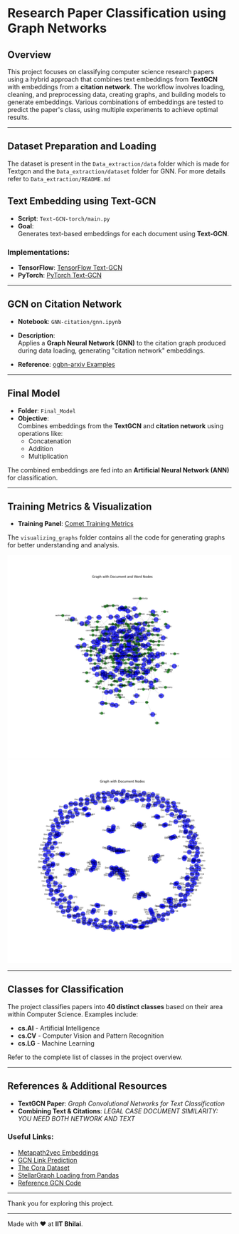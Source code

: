 # Research Paper Classification using Graph Networks

## Overview

This project focuses on classifying computer science research papers using a hybrid approach that combines text embeddings from **TextGCN** with embeddings from a **citation network**. The workflow involves loading, cleaning, and preprocessing data, creating graphs, and building models to generate embeddings. Various combinations of embeddings are tested to predict the paper's class, using multiple experiments to achieve optimal results.

---

## Dataset Preparation and Loading
The dataset is present in the `Data_extraction/data` folder which is made for Textgcn and the `Data_extraction/dataset` folder for GNN.
For more details refer to `Data_extraction/README.md`

## Text Embedding using Text-GCN

- **Script**: `Text-GCN-torch/main.py`  
- **Goal**:  
  Generates text-based embeddings for each document using **Text-GCN**.

### Implementations:

- **TensorFlow**: [TensorFlow Text-GCN](https://github.com/yao8839836/text_gcn)
- **PyTorch**: [PyTorch Text-GCN](https://github.com/codeKgu/Text-GCN)

---

## GCN on Citation Network

- **Notebook**: `GNN-citation/gnn.ipynb`  
- **Description**:  
  Applies a **Graph Neural Network (GNN)** to the citation graph produced during data loading, generating "citation network" embeddings.

- **Reference**: [ogbn-arxiv Examples](https://github.com/snap-stanford/ogb/tree/master/examples/nodeproppred/arxiv)

---

## Final Model

- **Folder**: `Final_Model`  
- **Objective**:  
  Combines embeddings from the **TextGCN** and **citation network** using operations like:
  - Concatenation
  - Addition
  - Multiplication

The combined embeddings are fed into an **Artificial Neural Network (ANN)** for classification.

---

## Training Metrics & Visualization

- **Training Panel**: [Comet Training Metrics](https://www.comet.com/kritiarora2003/textgcn/view/new/panels)

The `visualizing_graphs` folder contains all the code for generating graphs for better understanding and analysis. 

![Alt Text](./visualizing_graphs/1.jpeg)
![Alt Text](./visualizing_graphs/2.jpeg)


---

## Classes for Classification

The project classifies papers into **40 distinct classes** based on their area within Computer Science. Examples include:

- **cs.AI** - Artificial Intelligence
- **cs.CV** - Computer Vision and Pattern Recognition
- **cs.LG** - Machine Learning  

Refer to the complete list of classes in the project overview.

---

## References & Additional Resources

- **TextGCN Paper**: *Graph Convolutional Networks for Text Classification*  
- **Combining Text & Citations**: *LEGAL CASE DOCUMENT SIMILARITY: YOU NEED BOTH NETWORK AND TEXT*  

### Useful Links:

- [Metapath2vec Embeddings](https://stellargraph.readthedocs.io/en/stable/demos/embeddings/metapath2vec-embeddings.html)
- [GCN Link Prediction](https://stellargraph.readthedocs.io/en/stable/demos/link-prediction/gcn-link-prediction.html)
- [The Cora Dataset](https://graphsandnetworks.com/the-cora-dataset/)
- [StellarGraph Loading from Pandas](https://stellargraph.readthedocs.io/en/stable/demos/basics/loading-pandas.html)
- [Reference GCN Code](https://colab.research.google.com/drive/1hXwVDXaZNORPKzLGCDuY-rFHdlj1G-ap?usp=sharing)

---

Thank you for exploring this project.

---

Made with ❤️ at **IIT Bhilai**.

